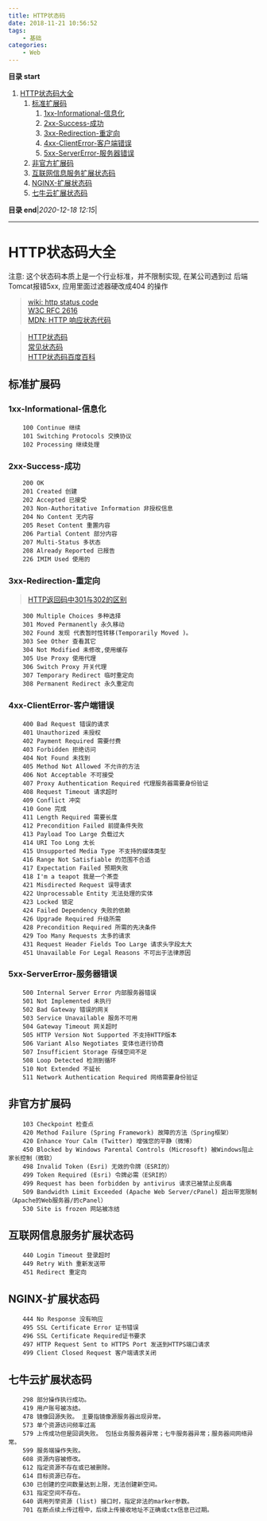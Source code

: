```yaml
---
title: HTTP状态码
date: 2018-11-21 10:56:52
tags: 
    - 基础
categories: 
    - Web
---
```


**目录 start**

1. [HTTP状态码大全](#http状态码大全)
    1. [标准扩展码](#标准扩展码)
        1. [1xx-Informational-信息化](#1xx-informational-信息化)
        1. [2xx-Success-成功](#2xx-success-成功)
        1. [3xx-Redirection-重定向](#3xx-redirection-重定向)
        1. [4xx-ClientError-客户端错误](#4xx-clienterror-客户端错误)
        1. [5xx-ServerError-服务器错误](#5xx-servererror-服务器错误)
    1. [非官方扩展码](#非官方扩展码)
    1. [互联网信息服务扩展状态码](#互联网信息服务扩展状态码)
    1. [NGINX-扩展状态码](#nginx-扩展状态码)
    1. [七牛云扩展状态码](#七牛云扩展状态码)

**目录 end**|_2020-12-18 12:15_|
****************************************
# HTTP状态码大全

注意: 这个状态码本质上是一个行业标准，并不限制实现, 在某公司遇到过 后端Tomcat报错5xx, 应用里面过滤器硬改成404 的操作

> [wiki: http status code](https://en.wikipedia.org/wiki/List_of_HTTP_status_codes)  
> [W3C RFC 2616 ](https://www.w3.org/Protocols/rfc2616/rfc2616-sec10.html)  
> [MDN: HTTP 响应状态代码](https://developer.mozilla.org/zh-CN/docs/Web/HTTP/Status)  

> [HTTP状态码](http://www.runoob.com/http/http-status-codes.html)  
> [常见状态码](https://blog.csdn.net/huwei2003/article/details/70139062)  
> [HTTP状态码百度百科](https://baike.baidu.com/item/HTTP%E7%8A%B6%E6%80%81%E7%A0%81)  

## 标准扩展码
### 1xx-Informational-信息化
```
    100 Continue 继续
    101 Switching Protocols 交换协议
    102 Processing 继续处理
```
### 2xx-Success-成功
```
    200 OK
    201 Created 创建
    202 Accepted 已接受
    203 Non-Authoritative Information 非授权信息
    204 No Content 无内容
    205 Reset Content 重置内容
    206 Partial Content 部分内容
    207 Multi-Status 多状态
    208 Already Reported 已报告
    226 IMIM Used 使用的
```
### 3xx-Redirection-重定向
> [HTTP返回码中301与302的区别  ](http://blog.163.com/darkness@yeah/blog/static/131774484201221495129735/)

```
    300 Multiple Choices 多种选择
    301 Moved Permanently 永久移动
    302 Found 发现 代表暂时性转移(Temporarily Moved )。
    303 See Other 查看其它
    304 Not Modified 未修改,使用缓存
    305 Use Proxy 使用代理
    306 Switch Proxy 开关代理
    307 Temporary Redirect 临时重定向
    308 Permanent Redirect 永久重定向
```
### 4xx-ClientError-客户端错误
```
    400 Bad Request 错误的请求
    401 Unauthorized 未授权
    402 Payment Required 需要付费
    403 Forbidden 拒绝访问
    404 Not Found 未找到
    405 Method Not Allowed 不允许的方法
    406 Not Acceptable 不可接受
    407 Proxy Authentication Required 代理服务器需要身份验证
    408 Request Timeout 请求超时
    409 Conflict 冲突
    410 Gone 完成
    411 Length Required 需要长度
    412 Precondition Failed 前提条件失败
    413 Payload Too Large 负载过大
    414 URI Too Long 太长
    415 Unsupported Media Type 不支持的媒体类型
    416 Range Not Satisfiable 的范围不合适
    417 Expectation Failed 预期失败
    418 I'm a teapot 我是一个茶壶
    421 Misdirected Request 误导请求
    422 Unprocessable Entity 无法处理的实体
    423 Locked 锁定
    424 Failed Dependency 失败的依赖
    426 Upgrade Required 升级所需
    428 Precondition Required 所需的先决条件
    429 Too Many Requests 太多的请求
    431 Request Header Fields Too Large 请求头字段太大
    451 Unavailable For Legal Reasons 不可出于法律原因
```

### 5xx-ServerError-服务器错误
```
    500 Internal Server Error 内部服务器错误
    501 Not Implemented 未执行
    502 Bad Gateway 错误的网关
    503 Service Unavailable 服务不可用
    504 Gateway Timeout 网关超时
    505 HTTP Version Not Supported 不支持HTTP版本
    506 Variant Also Negotiates 变体也进行协商
    507 Insufficient Storage 存储空间不足
    508 Loop Detected 检测到循环
    510 Not Extended 不延长
    511 Network Authentication Required 网络需要身份验证
```

## 非官方扩展码
```
    103 Checkpoint 检查点
    420 Method Failure (Spring Framework) 故障的方法（Spring框架）
    420 Enhance Your Calm (Twitter) 增强您的平静（微博）
    450 Blocked by Windows Parental Controls (Microsoft) 被Windows阻止家长控制（微软）
    498 Invalid Token (Esri) 无效的令牌（ESRI的）
    499 Token Required (Esri) 令牌必需（ESRI的）
    499 Request has been forbidden by antivirus 请求已被禁止反病毒
    509 Bandwidth Limit Exceeded (Apache Web Server/cPanel) 超出带宽限制（Apache的Web服务器/的cPanel）
    530 Site is frozen 网站被冻结
```
## 互联网信息服务扩展状态码
```
    440 Login Timeout 登录超时
    449 Retry With 重新发送带
    451 Redirect 重定向
```

## NGINX-扩展状态码
```
    444 No Response 没有响应
    495 SSL Certificate Error 证书错误
    496 SSL Certificate Required证书要求
    497 HTTP Request Sent to HTTPS Port 发送到HTTPS端口请求
    499 Client Closed Request 客户端请求关闭
```

## 七牛云扩展状态码
```
    298 部分操作执行成功。
    419 用户账号被冻结。
    478 镜像回源失败。 主要指镜像源服务器出现异常。
    573 单个资源访问频率过高
    579 上传成功但是回调失败。 包括业务服务器异常；七牛服务器异常；服务器间网络异常。
    599 服务端操作失败。
    608 资源内容被修改。
    612 指定资源不存在或已被删除。
    614 目标资源已存在。
    630 已创建的空间数量达到上限，无法创建新空间。
    631 指定空间不存在。
    640 调用列举资源 (list) 接口时，指定非法的marker参数。
    701 在断点续上传过程中，后续上传接收地址不正确或ctx信息已过期。
```
